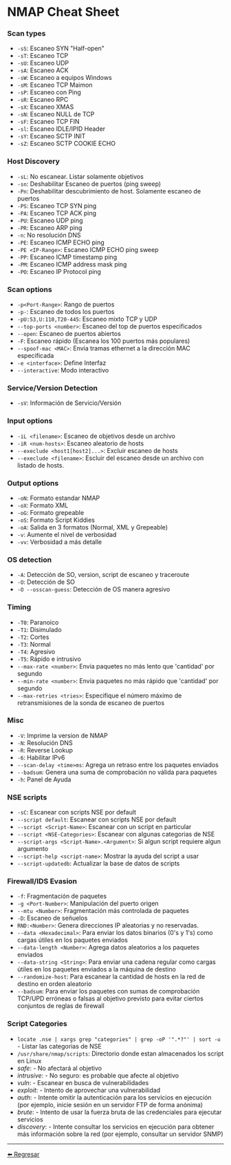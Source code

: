 # NMAP Cheat Sheet

### Scan types

- `-sS`: Escaneo SYN "Half-open"
- `-sT`: Escaneo TCP
- `-sU`: Escaneo UDP
- `-sA`: Escaneo ACK
- `-sW`: Escaneo a equipos Windows
- `-sM`: Escaneo TCP Maimon
- `-sP`: Escaneo con Ping 
- `-sR`: Escaneo RPC
- `-sX`: Escaneo XMAS
- `-sN`: Escaneo NULL de TCP
- `-sF`: Escaneo TCP FIN
- `-sl`: Escaneo IDLE/IPID Header
- `-sY`: Escaneo SCTP INIT
- `-sZ`: Escaneo SCTP COOKIE ECHO

### Host Discovery

- `-sL`: No escanear. Listar solamente objetivos
- `-sn`: Deshabilitar Escaneo de puertos (ping sweep)
- `-Pn`: Deshabilitar descubrimiento de host. Solamente escaneo de puertos
- `-PS`: Escaneo TCP SYN ping
- `-PA`: Escaneo TCP ACK ping
- `-PU`: Escaneo UDP ping
- `-PR`: Escaneo ARP ping
- `-n`: No resolución DNS
- `-PE`: Escaneo ICMP ECHO ping
- `-PE <IP-Range>`: Escaneo ICMP ECHO ping sweep
- `-PP`: Escaneo ICMP timestamp ping
- `-PM`: Escaneo ICMP address mask ping
- `-PO`: Escaneo IP Protocol ping

### Scan options

- `-p<Port-Range>`: Rango de puertos
- `-p-`: Escaneo de todos los puertos
- `-pU:53,U:110,T20-445`: Escaneo mixto TCP y UDP
- `--top-ports <number>`: Escaneo del top de puertos especificados
- `--open`: Escaneo de puertos abiertos
- `-F`: Escaneo rápido (Escanea los 100 puertos más populares)
- `--spoof-mac <MAC>`: Envia tramas ethernet a la dirección MAC especificada
- `-e <interface>`: Define Interfaz
- `--interactive`: Modo interactivo

### Service/Version Detection

- `-sV`: Información de Servicio/Versión

### Input options

- `-iL <filename>`: Escaneo de objetivos desde un archivo
- `-iR <num-hosts>`: Escaneo aleatorio de hosts
- `--execlude <host1[host2]...>`: Excluir escaneo de hosts
- `--execlude <filename>`: Escluir del escaneo desde un archivo con listado de hosts.

### Output options

- `-oN`: Formato estandar NMAP
- `-oX`: Formato XML
- `-oG`: Formato grepeable
- `-oS`: Formato Script Kiddies
- `-oA`: Salida en 3 formatos (Normal, XML y Grepeable)
- `-v`: Aumente el nivel de verbosidad
- `-vv`: Verbosidad a más detalle

### OS detection

- `-A`: Detección de SO, version, script de escaneo y traceroute
- `-O`: Detección de SO
- `-O --osscan-guess`: Detección de OS manera agresivo

### Timing

- `-T0`: Paranoico
- `-T1`: Disimulado
- `-T2`: Cortes
- `-T3`: Normal
- `-T4`: Agresivo
- `-T5`: Rápido e intrusivo
- `--max-rate <number>`: Envia paquetes no más lento que 'cantidad' por segundo
- `--min-rate <number>`: Envia paquetes no más rápido que 'cantidad' por segundo
- `--max-retries <tries>`: Especifique el número máximo de retransmisiones de la sonda de escaneo de puertos 

### Misc

- `-V`: Imprime la version de NMAP
- `-N`: Resolución DNS
- `-R`: Reverse Lookup
- `-6`: Habilitar IPv6
- `--scan-delay <time>ms`: Agrega un retraso entre los paquetes enviados
- `--badsum`: Genera una suma de comprobación no válida para paquetes
- `-h`: Panel de Ayuda

### NSE scripts

- `-sC`: Escanear con scripts NSE por default
- `--script default`: Escanear con scripts NSE por default
- `--script <Script-Name>`: Escanear con un script en particular
- `--script <NSE-Categories>`: Escanear con algunas categorias de NSE
- `--script-args <Script-Name>.<Argument>`: Si algun script requiere algun argumento
- `--script-help <script-name>`: Mostrar la ayuda del script a usar
- `--script-updatedb`: Actualizar la base de datos de scripts

### Firewall/IDS Evasion

- `-f`: Fragmentación de paquetes
- `-g <Port-Number>`: Manipulación del puerto origen
- `--mtu <Number>`: Fragmentación más controlada de paquetes
- `-D`: Escaneo de señuelos
- `RND:<Number>`: Genera direcciones IP aleatorias y no reservadas. 
- `--data <Hexadecimal>`: Para enviar los datos binarios (0's y 1's) como cargas útiles en los paquetes enviados
- `--data-length <Number>`: Agrega datos aleatorios a los paquetes enviados
- `--data-string <String>`: Para enviar una cadena regular como cargas útiles en los paquetes enviados a la máquina de destino
- `--randomize-host`: Para escanear la cantidad de hosts en la red de destino en orden aleatorio
- `--badsum`: Para enviar los paquetes con sumas de comprobación TCP/UPD erróneas o falsas al objetivo previsto para evitar ciertos conjuntos de reglas de firewall

### Script Categories

- `locate .nse | xargs grep "categories" | grep -oP '".*?"' | sort -u` - Listar las categorias de NSE
- `/usr/share/nmap/scripts`: Directorio donde estan almacenados los script en Linux
- *safe*: - No afectará al objetivo
- *intrusive*: - No seguro: es probable que afecte al objetivo
- *vuln*: - Escanear en busca de vulnerabilidades
- *exploit*: - Intento de aprovechar una vulnerabilidad
- *auth*: - Intente omitir la autenticación para los servicios en ejecución (por ejemplo, inicie sesión en un servidor FTP de forma anónima)
- *brute*: - Intento de usar la fuerza bruta de las credenciales para ejecutar servicios
- *discovery*: - Intente consultar los servicios en ejecución para obtener más información sobre la red (por ejemplo, consultar un servidor SNMP)

---

[:arrow_left: Regresar](https://github.com/m4lal0/cheatsheets)